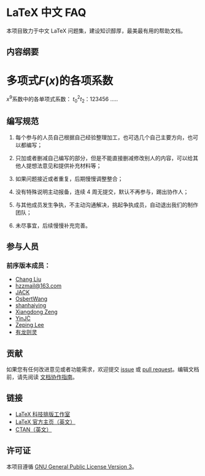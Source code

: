 # LaTeX 中文 FAQ

本项目致力于中文 LaTeX 问题集，建设知识醇厚，最美最有用的帮助文档。

## 内容纲要


# 多项式$F(x)$的各项系数

$x^{9}$系数中的各单项式系数：
$t_0^{2}t_2$：123456
 .....
 
  


















## 编写规范


1. 每个参与的人员自己根据自己经验整理加工，也可选几个自己主要方向，也可以都编写；

1. 只加或者删减自己编写的部分，但是不能直接删减修改别人的内容，可以给其他人提想法意见和提供补充材料等；

1. 如果问题接近或者重复，后期慢慢调整整合；

1. 没有特殊说明主动报备，连续 4 周无提交，默认不再参与，踢出协作人；

1. 与其他成员发生争执，不主动沟通解决，挑起争执成员，自动退出我们的制作团队；

1. 未尽事宜，后续慢慢补充完善。







## 参与人员






### 前序版本成员：

- [Chang Liu](https://github.com/FSSlc)
- [hzzmail@163.com](https://github.com/hushidong)
- [JACK](https://github.com/jack9603301)
- [OsbertWang](https://github.com/OsbertWang)
- [shanhaiying](https://github.com/shanhaiying)
- [Xiangdong Zeng](https://github.com/Stone-Zeng)
- [YinJC](https://github.com/YinJC)
- [Zeping Lee](https://github.com/zepinglee)
- [有龙则灵](https://github.com/htharoldht)


## 贡献

如果您有任何改进意见或者功能需求，欢迎提交 [issue](https://github.com/latexstudio/LaTeXFAQ-cn/issues) 或 [pull request](https://github.com/latexstudio/LaTeXFAQ-cn/pulls)。编辑文档前，请先阅读 [文档协作指南](CONTRIBUTING.md)。

## 链接

- [LaTeX 科技排版工作室](http://www.latexstudio.net/)
- [LaTeX 官方主页（英文）](https://www.latex-project.org/)
- [CTAN（英文）](https://ctan.org/)

## 许可证

本项目遵循 [GNU General Public License Version 3](LICENSE)。
